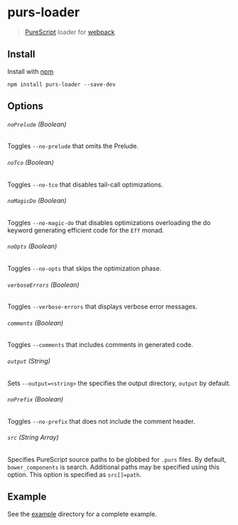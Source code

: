 # purs-loader

> [PureScript](http://www.purescript.org) loader for [webpack](http://webpack.github.io)

## Install

Install with [npm](https://npmjs.org/package/purs-loader)

```
npm install purs-loader --save-dev
```

## Options

###### `noPrelude` (Boolean)

Toggles `--no-prelude` that omits the Prelude.

###### `noTco` (Boolean)

Toggles `--no-tco` that disables tail-call optimizations.

###### `noMagicDo` (Boolean)

Toggles `--no-magic-do` that disables optimizations overloading the do keyword generating efficient code for the `Eff` monad.

###### `noOpts` (Boolean)

Toggles `--no-opts` that skips the optimization phase.

###### `verboseErrors` (Boolean)

Toggles `--verbose-errors` that displays verbose error messages.

###### `comments` (Boolean)

Toggles `--comments` that includes comments in generated code.

###### `output` (String)

Sets `--output=<string>` the specifies the output directory, `output` by default.

###### `noPrefix` (Boolean)

Toggles `--no-prefix` that does not include the comment header.

###### `src` (String Array)

Specifies PureScript source paths to be globbed for `.purs` files. By default, `bower_components` is search. Additional paths may be specified using this option. This option is specified as `src[]=path`.

## Example

See the [example](https://github.com/ethul/purs-loader/tree/master/example) directory for a complete example.
